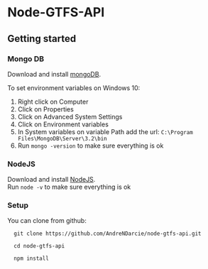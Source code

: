 # Node-GTFS-API
## Getting started

### Mongo DB
Download and install [mongoDB](https://www.mongodb.com/download-center?jmp=nav#community).

To set environment variables on Windows 10:               
1. Right click on Computer                 
2. Click on Properties                 
3. Click on Advanced System Settings              
4. Click on Environment variables                
5. In System variables on variable Path add the url: `C:\Program Files\MongoDB\Server\3.2\bin`               
6. Run `mongo -version` to make sure everything is ok       

### NodeJS
Download and install [NodeJS](https://nodejs.org/en/).                         
Run `node -v` to make sure everything is ok

### Setup
You can clone from github:

      git clone https://github.com/AndreNDarcie/node-gtfs-api.git

      cd node-gtfs-api

      npm install
